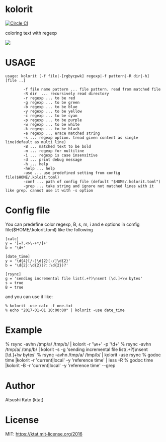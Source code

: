 # kolorit

[![Circle CI](https://circleci.com/gh/ktat/kolorit/tree/master.svg?style=shield)](https://circleci.com/gh/ktat/kolorit/tree/master)

coloring text with regexp

![](https://raw.githubusercontent.com/ktat/kolorit/master/kolorit.gif)

# USAGE

```
usage: kolorit [-f file|-[rgbycpwk] regexp|-f pattern|-R dir|-h]  [file ..]

        -f file name pattern ... file pattern. read from matched file
        -R dir  ... recursively read directory
        -r regexp ... to be red
        -g regexp ... to be green
        -b regexp ... to be blue
        -y regexp ... to be yellow
        -c regexp ... to be cyan
        -p regexp ... to be purple
        -w regexp ... to be white
        -k regexp ... to be black
        -e regexp ... erace matched string
        -s ... regexp option. tread given content as single line(default as multi line)
        -B ... matched text to be bold
        -m ... regexp for multiline
        -i ... regexp is case insensitive
        -d ... print debug message
        -h ... help
        -help ... help
        -use ... use predefined setting from config file($HOME/.koloit.toml)
        -conf ... path of config file (default "$HOME/.kolorit.toml")
        -grep ... take string and ignore not matched lines with it like grep. cannot use it with -s option
```
# Config file

You can predefine color regexp, B, s, m, i and e options in config file($HOME/.kolorit.toml) like the following
```
[calc]
y = '[=?.<>\-+*/]+'
b = '\d+'

[date_time]
y = '\d{4}[/-]\d{2}[-/]\d{2}'
b = '\d{2}:\d{2}(?::\d{2})?'

[rsync]
g = 'sending incremental file list(.+?)\nsent [\d.]+\w bytes' 
s = true
B = true
```

and you can use it like:
```
% kolorit -use calc -f one.txt
% echo "2017-01-01 10:00:00" | kolorit -use date_time
```
# Example

% rsync -avhn /tmp/a/ /tmp/b/ | kolorit -r '\w+' -p '\d+'
% rsync -avhn /tmp/a/ /tmp/b/ | kolorit -s -g 'sending incremental file list(.+?)\nsent [\d.]+\w bytes'
% rsync -avhn /tmp/a/ /tmp/b/ | kolorit -use rsync
% godoc time |kolorit -r 'current|local' -y 'reference time' | less -R
% godoc time |kolorit -B -r 'current|local' -y 'reference time' --grep 

# Author

Atsushi Kato (ktat)

# License

MIT: https://ktat.mit-license.org/2016